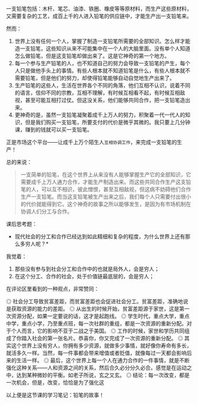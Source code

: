 一支铅笔包括：木杆、笔芯、油漆、铁圈、橡皮等等原材料，而生产这些原材料，又需要复杂的工艺，成百上千的人进入铅笔的供应链中，才能生产出一支铅笔来。

然而：

1. 世界上没有任何一个人，掌握了制造一支铅笔所需要的全部知识。怎么样才能造一支铅笔，这些知识从来不可能集中在一个人的大脑里面。没有单个人知道怎么做铅笔，但是这支铅笔却做出来了。这是它神奇的第一个地方。
2. 每一个参与生产铅笔的人，也不知道自己的努力会导致一支铅笔的产生，每个人只是做他手头上的事情。有些人根本就不知道铅笔是什么，有些人根本就不需要铅笔，但是他们的努力，却使得铅笔能够自动自觉地生产出来了。
3. 生产铅笔的这些人，生活在世界各个不同的角落，他们互相不认识，说着不同的语言，信仰不同的宗教，互相不理解，有时候互相看不起，有时候互相敌视，甚至可能互相打过仗。但这没关系，他们能够共同合作，把一支铅笔造出来。
4. 更神奇的是，虽然一支铅笔凝聚着成千上万人的努力，积聚着一代一代人的知识，但是我们购买一支铅笔，所要支付的代价是微乎其微的。我只要上几分钟课，赚到的钱就可以买一支铅笔。

正是市场这个平台——让成千上万个陌生人`互相协调工作`，来完成一支铅笔的生产！

总的来说：

> 一支简单的铅笔，在这个世界上从来没有人能够掌握生产它的全部知识，它需要成千上万人通力合作，才能生产制造出来。而这些共同合作生产这支铅笔的人，可以互不相识，彼此憎恨，甚至互相敌视，但这病不妨碍他们合作生产一支铅笔。而当这支铅笔被生产出来之后，我们每个人只需要付出很小的代价就能得到它。这个神奇的故事之所以能够发生，是因为有市场机制在协调人们分工与合作。

课后思考题：

* 现代社会的分工和合作已经达到如此精细和复杂的程度，为什么世界上还有那么多穷人呢？*

我觉着：

1. 那些没有参与到社会分工和合作中的也就是局外人，会是穷人；
2. 在这个分工、合作的社会，处于价值链最底层的，会是穷人；

在评论区里看到的一种观点，非常赞同：

◎ 社会分工导致贫富差距，而贫富差距也会促进社会分工。贫富差距，准确地说是获取资源的能力的差距。
◎ 从出生的时候开始，贫富差距源于家世，这是第一次资源分配，如果一定要说的话，这才是起跑线。
◎ 学生时代，重点大学，重点中学，重点小学，乃至重点班，每一次社群的重组，都是一次资源的重新分配。对于个人而言，它的影响不亚于二战之于美国。
◎ 工作的时候，家世和学历共同组成了你踏入社会的第一张名片。恭喜你，你又完成了一次资源的重新分配。
◎ 其实这个世界上没有穷人，你拥有多少资源，就做多少事情，就好像你寿命有多长，就活多久一样。当然，每一件事都会带来增值或者贬值，就像每过一天都会影响后来的生活一样。
◎ 最后，这个世界上每一个人在通力合作的一件事情，就是不断强化这种关系——人和资源之间的关系，然后合久必分分久必合。感觉是在运动之中，达到某种微妙的平衡。如老子所说，玄之又玄。
◎ 结论：每一次改变，都是一次机会，但是，改变，恰恰是为了强化这

以上便是这节课的学习笔记：铅笔的故事！


